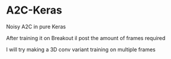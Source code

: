 # A2C-Keras

Noisy A2C in pure Keras

After training it on Breakout il post the amount of frames required

I will try making a 3D conv variant training on multiple frames
